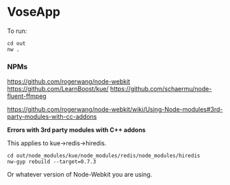 # VoseApp

To run:

    cd out
    nw .

### NPMs

https://github.com/rogerwang/node-webkit
https://github.com/LearnBoost/kue/
https://github.com/schaermu/node-fluent-ffmpeg

https://github.com/rogerwang/node-webkit/wiki/Using-Node-modules#3rd-party-modules-with-cc-addons

**Errors with 3rd party modules with C++ addons**

This applies to kue->redis->hiredis.

    cd out/node_modules/kue/node_modules/redis/node_modules/hiredis
    nw-gyp rebuild --target=0.7.3 

Or whatever version of Node-Webkit you are using.